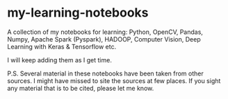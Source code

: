 # my-learning-notebooks
A collection of my notebooks for learning: Python, OpenCV, Pandas, Numpy, Apache Spark (Pyspark), HADOOP,  Computer Vision, Deep Learning with Keras & Tensorflow etc. <br>

I will keep adding them as I get time.

P.S. Several material in these notebooks have been taken from other sources. I might have missed to site the sources at few places. If you sight any material that is to be cited, please let me know. 
